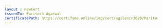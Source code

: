 ```yaml
--- 
layout : newCert 
issuedTo: Paritosh Agarwal 
certificatePath: https://certifyme.online/img/cert/agilencr2020/ParitoshAgarwal_615d0.png
--- 
```

